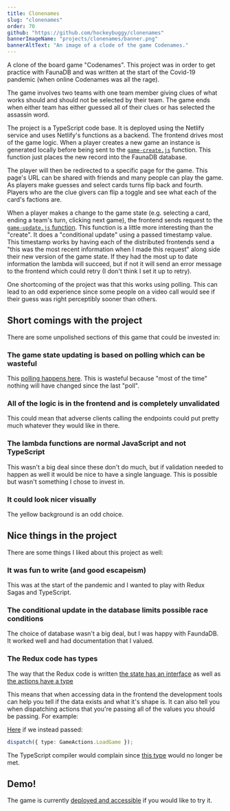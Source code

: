 ```yaml
---
title: Clonenames
slug: "clonenames"
order: 70
github: "https://github.com/hockeybuggy/clonenames"
bannerImageName: "projects/clonenames/banner.png"
bannerAltText: "An image of a clode of the game Codenames."
---
```


A clone of the board game "Codenames". This project was in order to get
practice with FaunaDB and was written at the start of the Covid-19 pandemic
(when online Codenames was all the rage).

<!-- excerpt -->


The game involves two teams with one team member giving clues of what works
should and should not be selected by their team. The game ends when either team
has either guessed all of their clues or has selected the assassin word.

The project is a TypeScript code base. It is deployed using the Netlify service
and uses Netlify's functions as a backend. The frontend drives most of the game
logic. When a player creates a new game an instance is generated locally before
being sent to the
[`game-create.js`](https://github.com/hockeybuggy/clonenames/blob/main/functions/game-create.js)
function. This function just places the new record into the FaunaDB database.

The player will then be redirected to a specific page for the game. This page's
URL can be shared with friends and many people can play the game. As players
make guesses and select cards turns flip back and fourth. Players who are the
clue givers can flip a toggle and see what each of the card's factions are.

When a player makes a change to the game state (e.g. selecting a card, ending a
team's turn, clicking next game), the frontend sends request to the
[`game-update.js`
function](https://github.com/hockeybuggy/clonenames/blob/main/functions/game-update.js).
This function is a little more interesting than the "create". It does a
"conditional update" using a passed timestamp value. This timestamp works by
having each of the distributed frontends send a "this was the most recent
information when I made this request" along side their new version of the game
state. If they had the most up to date information the lambda will succeed, but
if not it will send an error message to the frontend which could retry (I don't
think I set it up to retry).

One shortcoming of the project was that this works using polling. This can lead
to an odd experience since some people on a video call would see if their guess
was right perceptibly sooner than others.

## Short comings with the project

There are some unpolished sections of this game that could be invested in:

### The game state updating is based on polling which can be wasteful

This [polling happens
here](https://github.com/hockeybuggy/clonenames/blob/200f335f21ffd17038837854aaeae2bd73c73e57/src/state/sagas.ts#L69).
This is wasteful because "most of the time" nothing will have changed since the
last "poll".

### All of the logic is in the frontend and is completely unvalidated

This could mean that adverse clients calling the endpoints could put pretty
much whatever they would like in there.

### The lambda functions are normal JavaScript and not TypeScript

This wasn't a big deal since these don't do much, but if validation needed to
happen as well it would be nice to have a single language. This is possible but
wasn't something I chose to invest in.

### It could look nicer visually

The yellow background is an odd choice.


## Nice things in the project

There are some things I liked about this project as well:

### It was fun to write (and good escapeism)

This was at the start of the pandemic and I wanted to play with Redux Sagas and
TypeScript.

### The conditional update in the database limits possible race conditions

The choice of database wasn't a big deal, but I was happy with FaundaDB. It
worked well and had documentation that I valued.

### The Redux code has types

The way that the Redux code is written [the state has an
interface](https://github.com/hockeybuggy/clonenames/blob/200f335f21ffd17038837854aaeae2bd73c73e57/src/state/reducers.ts#L23)
as well as [the actions have a
type](https://github.com/hockeybuggy/clonenames/blob/main/src/state/actions.ts#L26)

This means that when accessing data in the frontend the development tools can
help you tell if the data exists and what it's shape is. It can also tell you
when dispatching actions that you're passing all of the values you should be
passing. For example:

[Here](https://github.com/hockeybuggy/clonenames/blob/200f335f21ffd17038837854aaeae2bd73c73e57/src/scenes/GamePage.tsx#L48) if we instead passed:

```typescript
dispatch({ type: GameActions.LoadGame });
```

The TypeScript compiler would complain since [this
type](https://github.com/hockeybuggy/clonenames/blob/200f335f21ffd17038837854aaeae2bd73c73e57/src/state/actions.ts#L28)
would no longer be met.

## Demo!

The game is currently [deployed and accessible](https://clonenames.hockeybuggy.com/) if you would like to try it.

